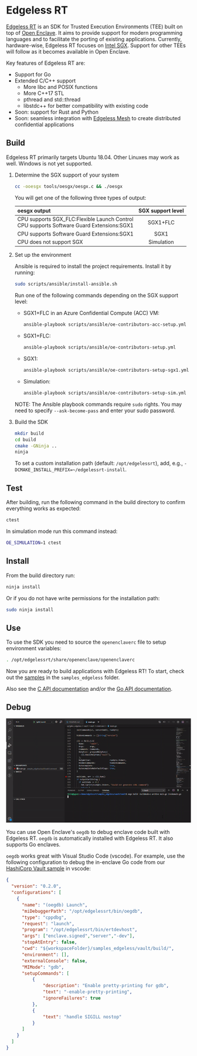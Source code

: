 # Edgeless RT
[Edgeless RT](https://edgeless.systems) is an SDK for Trusted Execution Environments (TEE) built on top of [Open Enclave](https://github.com/openenclave/openenclave). It aims to provide support for modern programming languages and to facilitate the porting of existing applications.
Currently, hardware-wise, Edgeless RT focuses on [Intel SGX](https://software.intel.com/en-us/sgx). Support for other TEEs will follow as it becomes available in Open Enclave.

Key features of Edgeless RT are:
* Support for Go
* Extended C/C++ support
  * More libc and POSIX functions
  * More C++17 STL
  * pthread and std::thread
  * libstdc++ for better compatibility with existing code
* Soon: support for Rust and Python
* Soon: seamless integration with [Edgeless Mesh](https://edgeless.systems) to create distributed confidential applications

## Build
Edgeless RT primarily targets Ubuntu 18.04. Other Linuxes may work as well. Windows is not yet supported.

1. Determine the SGX support of your system
   ```bash
   cc -ooesgx tools/oesgx/oesgx.c && ./oesgx
   ```
   You will get one of the following three types of output:

   |                                oesgx output | SGX support level |
   |:--------------------------------------------|:------------------:|
   | CPU supports SGX_FLC:Flexible Launch Control<br>CPU supports Software Guard Extensions:SGX1| SGX1+FLC          |
   | CPU supports Software Guard Extensions:SGX1 | SGX1              |
   | CPU does not support SGX                    |   Simulation      |

2. Set up the environment

   Ansible is required to install the project requirements. Install it by running:
   ```bash
   sudo scripts/ansible/install-ansible.sh
   ```

   Run one of the following commands depending on the SGX support level:

   * SGX1+FLC in an Azure Confidential Compute (ACC) VM:
     ```bash
     ansible-playbook scripts/ansible/oe-contributors-acc-setup.yml
     ```

   * SGX1+FLC:
     ```bash
     ansible-playbook scripts/ansible/oe-contributors-setup.yml
     ```

   * SGX1:
     ```bash
     ansible-playbook scripts/ansible/oe-contributors-setup-sgx1.yml
     ```

   * Simulation:
     ```bash
     ansible-playbook scripts/ansible/oe-contributors-setup-sim.yml
     ```

   NOTE: The Ansible playbook commands require `sudo` rights. You may need to specify `--ask-become-pass` and enter your sudo password.

3. Build the SDK
   ```bash
   mkdir build
   cd build
   cmake -GNinja ..
   ninja
   ```
   To set a custom installation path (default: `/opt/edgelessrt`), add, e.g., `-DCMAKE_INSTALL_PREFIX=~/edgelessrt-install`.

## Test
After building, run the following command in the build directory to confirm everything works as expected:

```bash
ctest
```

In simulation mode run this command instead:
```bash
OE_SIMULATION=1 ctest
```

## Install
From the build directory run:
```bash
ninja install
```
Or if you do not have write permissions for the installation path:
```bash
sudo ninja install
```

## Use
To use the SDK you need to source the `openenclaverc` file to setup environment variables:
```bash
. /opt/edgelessrt/share/openenclave/openenclaverc
```

Now you are ready to build applications with Edgeless RT! To start, check out the [samples](samples_edgeless/README.md) in the `samples_edgeless` folder.

Also see the [C API documentation](https://edgelesssys.github.io/edgelessrt) and/or the [Go API documentation](https://pkg.go.dev/github.com/edgelesssys/ertgolib).

## Debug
![debugging with vscode](samples_edgeless/go_debugging_vscode.gif)

You can use Open Enclave's `oegdb` to debug enclave code built with Edgeless RT. `oegdb` is automatically installed with Edgeless RT. It also supports Go enclaves.

`oegdb` works great with Visual Studio Code (vscode). For example, use the following configuration to debug the in-enclave Go code from our [HashiCorp Vault sample](samples_edgeless/vault/README.md) in vscode:

```json
{
  "version": "0.2.0",
  "configurations": [
    {
      "name": "(oegdb) Launch",
      "miDebuggerPath": "/opt/edgelessrt/bin/oegdb",
      "type": "cppdbg",
      "request": "launch",
      "program": "/opt/edgelessrt/bin/ertdevhost",
      "args": ["enclave.signed","server","-dev"],
      "stopAtEntry": false,
      "cwd": "${workspaceFolder}/samples_edgeless/vault/build/",
      "environment": [],
      "externalConsole": false,
      "MIMode": "gdb",
      "setupCommands": [
          {
              "description": "Enable pretty-printing for gdb",
              "text": "-enable-pretty-printing",
              "ignoreFailures": true
          },
          {
              "text": "handle SIGILL nostop"
          }
      ]
    }
  ]
}
```
